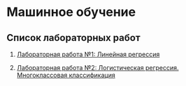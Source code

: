 # Машинное обучение

## Список лабораторных работ

1. [Лабораторная работа №1: Линейная регрессия](lab1_1)  

2. [Лабораторная работа №2: Логистическая регрессия. Многоклассовая классификация](lab2_1) 
